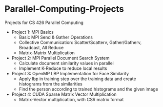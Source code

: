 # Parallel-Computing-Projects
Projects for CS 426 Parallel Computing
* Project 1: MPI Basics
  - Basic MPI Send & Gather Operations
  - Collective Communication: Scatter/Scatterv, Gather/Gatherv, Broadcast, All Reduce
  - Matrix-Matrix Multiplication
* Project 2: MPI Parallel Document Search System
  - Calculate document similarity values in parallel
  - Implement K-Reduce to reduce local results
* Project 3: OpenMP LBP Implementation for Face Similarity
  - Apply lbp in training step over the training data and create histograms from the similarities
  - Find the person according to trained histograms and the given image
* Project 4: CUDA Sparse Matrix Vector Multiplication
  - Matrix-Vector multiplication, with CSR matrix format
